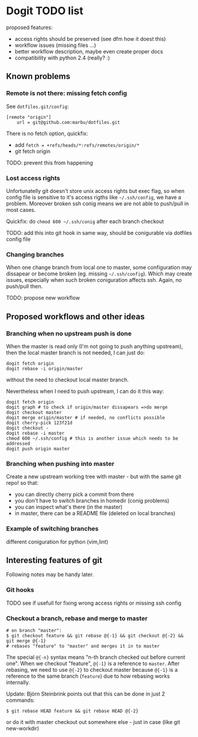# Dogit TODO list

proposed features:

 * access rights should be preserved (see dfm how it doest this)
 * workflow issues (missing files ...)
 * better workflow description, maybe even create proper docs
 * compatibility with python 2.4 (really? :)

## Known problems

### Remote is not there: missing fetch config

See `dotfiles.git/config`:

~~~
[remote "origin"]
    url = git@github.com:marbu/dotfiles.git
~~~

There is no fetch option, quickfix:

 * add `fetch = +refs/heads/*:refs/remotes/origin/*`
 * git fetch origin

TODO: prevent this from happening

### Lost access rights

Unfortunatelly git doesn't store unix access rights but exec flag, so when
config file is sensitive to it's access rigths like `~/.ssh/config`, we have
a problem. Moreover broken ssh conig means we are not able to push/pull in
most cases.

Quickfix: do `chmod 600 ~/.ssh/conig` after each branch checkout

TODO: add this into git hook in same way, should be conigurable via dotfiles
config file

### Changing branches

When one change branch from local one to master, some configuration may
dissapear or become broken (eg. missing `~/.ssh/config`). Which may create
issues, especially when such broken coniguration affects ssh. Again, no
push/pull then.

TODO: propose new workflow

## Proposed workflows and other ideas

### Branching when no upstream push is done

When the master is read only (I'm not going to push anything upstream), then
the local master branch is not needed, I can just do:

~~~
dogit fetch origin
dogit rebase -i origin/master
~~~

without the need to checkout local master branch.

Nevertheless when I need to push upstream, I can do it this way:

~~~
dogit fetch origin
dogit graph # to check if origin/master dissapears =>do merge
dogit checkout master
dogit merge origin/master # if needed, no conflicts possible
dogit cherry-pick 123f21d
dogit checkout -
dogit rebase -i master
chmod 600 ~/.ssh/config # this is another issue which needs to be addressed
dogit push origin master
~~~

### Branching when pushing into master

Create a new upstream working tree with master - but with the same git repo!
so that:

 * you can directly cherry pick a commit from there
 * you don't have to switch branches in homedir (conig problems)
 * you can inspect what's there (in the master)
 * in master, there can be a README file (deleted on local branches)

### Example of switching branches

different coniguration for python (vim,lint)


## Interesting features of git

Following notes may be handy later.

### Git hooks

TODO see if usefull for fixing wrong access rights or missing ssh config

### Checkout a branch, rebase and merge to master

~~~
# on branch "master":
$ git checkout feature && git rebase @{-1} && git checkout @{-2} && git merge @{-1}
# rebases "feature" to "master" and merges it in to master
~~~

The special `@{-n}` syntax means "n-th branch checked out before current one".
When we checkout "feature", `@{-1}` is a reference to `master`. After rebasing,
we need to use `@{-2}` to checkout master because `@{-1}` is a reference to the
same branch (`feature`) due to how rebasing works internally.

Update: Björn Steinbrink points out that this can be done in just 2 commands:

~~~
$ git rebase HEAD feature && git rebase HEAD @{-2}
~~~

or do it with master checkout out somewhere else - just in case
(like git new-workdir)
